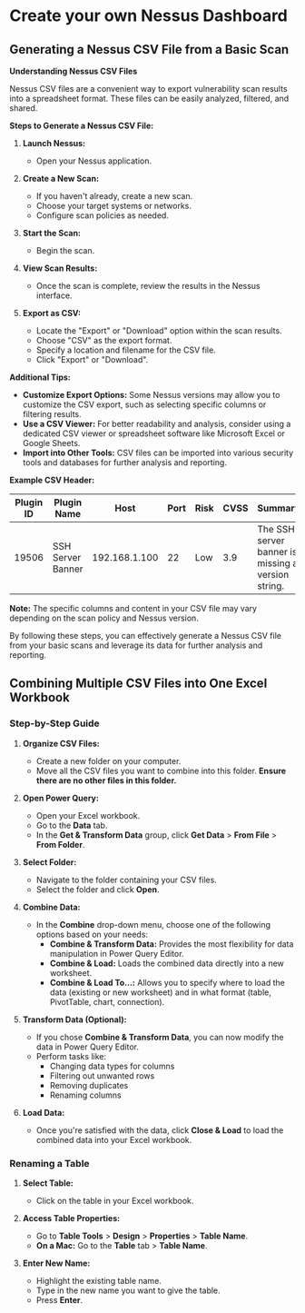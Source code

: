 # Create your own Nessus Dashboard

## Generating a Nessus CSV File from a Basic Scan

**Understanding Nessus CSV Files**

Nessus CSV files are a convenient way to export vulnerability scan results into a spreadsheet format. These files can be easily analyzed, filtered, and shared.

**Steps to Generate a Nessus CSV File:**

1. **Launch Nessus:**
   * Open your Nessus application.

2. **Create a New Scan:**
   * If you haven't already, create a new scan.
   * Choose your target systems or networks.
   * Configure scan policies as needed.

3. **Start the Scan:**
   * Begin the scan.

4. **View Scan Results:**
   * Once the scan is complete, review the results in the Nessus interface.

5. **Export as CSV:**
   * Locate the "Export" or "Download" option within the scan results.
   * Choose "CSV" as the export format.
   * Specify a location and filename for the CSV file.
   * Click "Export" or "Download".

**Additional Tips:**

* **Customize Export Options:** Some Nessus versions may allow you to customize the CSV export, such as selecting specific columns or filtering results.
* **Use a CSV Viewer:** For better readability and analysis, consider using a dedicated CSV viewer or spreadsheet software like Microsoft Excel or Google Sheets.
* **Import into Other Tools:** CSV files can be imported into various security tools and databases for further analysis and reporting.

**Example CSV Header:**

| Plugin ID | Plugin Name | Host | Port | Risk | CVSS | Summary |
|---|---|---|---|---|---|---|
| 19506 | SSH Server Banner | 192.168.1.100 | 22 | Low | 3.9 | The SSH server banner is missing a version string. |

**Note:** The specific columns and content in your CSV file may vary depending on the scan policy and Nessus version.

By following these steps, you can effectively generate a Nessus CSV file from your basic scans and leverage its data for further analysis and reporting.

## Combining Multiple CSV Files into One Excel Workbook

### Step-by-Step Guide

1. **Organize CSV Files:**
   * Create a new folder on your computer.
   * Move all the CSV files you want to combine into this folder. **Ensure there are no other files in this folder.**

2. **Open Power Query:**
   * Open your Excel workbook.
   * Go to the **Data** tab.
   * In the **Get & Transform Data** group, click **Get Data** > **From File** > **From Folder**.

3. **Select Folder:**
   * Navigate to the folder containing your CSV files.
   * Select the folder and click **Open**.

4. **Combine Data:**
   * In the **Combine** drop-down menu, choose one of the following options based on your needs:
     * **Combine & Transform Data:** Provides the most flexibility for data manipulation in Power Query Editor.
     * **Combine & Load:** Loads the combined data directly into a new worksheet.
     * **Combine & Load To...:** Allows you to specify where to load the data (existing or new worksheet) and in what format (table, PivotTable, chart, connection).

5. **Transform Data (Optional):**
   * If you chose **Combine & Transform Data**, you can now modify the data in Power Query Editor.
   * Perform tasks like:
     * Changing data types for columns
     * Filtering out unwanted rows
     * Removing duplicates
     * Renaming columns

6. **Load Data:**
   * Once you're satisfied with the data, click **Close & Load** to load the combined data into your Excel workbook.

### Renaming a Table

1. **Select Table:**
   * Click on the table in your Excel workbook.

2. **Access Table Properties:**
   * Go to **Table Tools** > **Design** > **Properties** > **Table Name**.
   * **On a Mac:** Go to the **Table** tab > **Table Name**.

3. **Enter New Name:**
   * Highlight the existing table name.
   * Type in the new name you want to give the table.
   * Press **Enter**.
